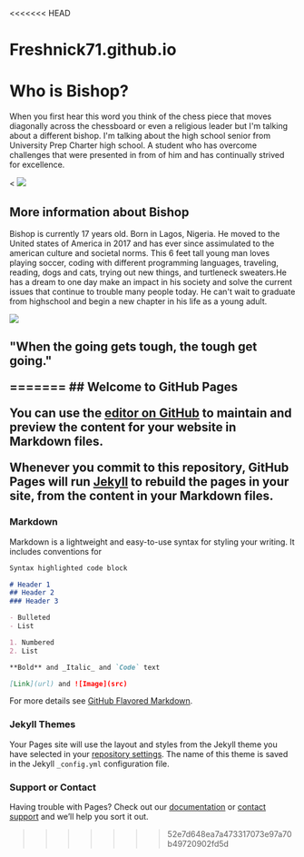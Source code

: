 <<<<<<< HEAD
# Freshnick71.github.io
<!DOCTYPE html>
<html>
  <head>
    <meta charset="utf-8">
    <meta name="viewport" content="width=device-width">
    <title>About Me</title>
    <link href="style.css" rel="stylesheet" type="text/css" />
  </head>
  <body>
<!-- Create your About Me page below -->
<h1> Who is Bishop? </h1>

<p> When you first hear this word you think of the chess piece that moves diagonally across the chessboard or even a religious leader but I'm talking about a different bishop. I'm talking about the high school senior from University Prep Charter high school. A student who has overcome challenges that were presented in from of him and has continually strived for excellence. </p><

<img src= "IMG_0703.JPG"/>

<h2 p id="info"> More information about Bishop </h2>

<p> Bishop is currently 17 years old. Born in Lagos, Nigeria. He moved to the United states of America in 2017 and has ever since assimulated to the american culture and societal norms. This 6 feet tall young man loves playing soccer, coding with different programming languages, traveling, reading, dogs and cats, trying out new things, and turtleneck sweaters.He has a dream to one day make an impact in his society and solve the current issues that continue to trouble many people today. He can't wait to graduate from highschool and begin a new chapter in his life as a young adult.</p>

<img src= "https://encrypted-tbn0.gstatic.com/images?q=tbn:ANd9GcSHGVfuLjg2qcV0CFsxb77NwBbmdlKQ84ie8w&usqp=CAU"/>

<h2 p id= "quote" > "When the going gets tough, the tough get going."</p>

  </body>
</html>
=======
## Welcome to GitHub Pages

You can use the [editor on GitHub](https://github.com/Freshnick71/Freshnick71.github.io/edit/main/README.md) to maintain and preview the content for your website in Markdown files.

Whenever you commit to this repository, GitHub Pages will run [Jekyll](https://jekyllrb.com/) to rebuild the pages in your site, from the content in your Markdown files.

### Markdown

Markdown is a lightweight and easy-to-use syntax for styling your writing. It includes conventions for

```markdown
Syntax highlighted code block

# Header 1
## Header 2
### Header 3

- Bulleted
- List

1. Numbered
2. List

**Bold** and _Italic_ and `Code` text

[Link](url) and ![Image](src)
```

For more details see [GitHub Flavored Markdown](https://guides.github.com/features/mastering-markdown/).

### Jekyll Themes

Your Pages site will use the layout and styles from the Jekyll theme you have selected in your [repository settings](https://github.com/Freshnick71/Freshnick71.github.io/settings/pages). The name of this theme is saved in the Jekyll `_config.yml` configuration file.

### Support or Contact

Having trouble with Pages? Check out our [documentation](https://docs.github.com/categories/github-pages-basics/) or [contact support](https://support.github.com/contact) and we’ll help you sort it out.
>>>>>>> 52e7d648ea7a473317073e97a70b49720902fd5d
